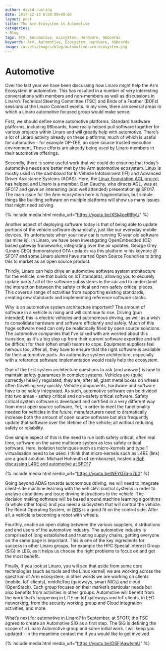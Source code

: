 ```yaml
---
author: david.rusling
date: 2017-12-13 8:00:00+00:00
layout: post
title: The Arm Ecosystem in Automotive
categories:
- Blog
tags: Arm, Automotive, Ecosystem, Hardware, 96boards
keywords: Arm, Automotive, Ecosystem, Hardware, 96boards
image: /assets/images/blog/automotive-arm-ecosystem.png
---
```

<div class="col-md-8" markdown="1">

# Automotive

Over the last year we have been discussing how Linaro might help the Arm Ecosystem in automotive. This has resulted in a number of very interesting conversations with members and non-members as well as discussions in Linaro’s Technical Steering Committee (TSC) and Birds of a Feather (BOFs) sessions at the Linaro Connect events. In my view, there are several areas in which a Linaro automotive focused group would make sense.

First, we should define some automotive platforms. Standard hardware platforms, including 96boards, have really helped pull software together for various projects within Linaro and will greatly help with automotive. There’s a lot of Linaro activity already on these platforms, much of which is useful for automotive - for example OP-TEE, an open source trusted execution environment. These efforts are already being used by Linaro members in their automotive offerings.

Secondly, there is some useful work that we could do ensuring that today’s automotive needs are better met by the Arm automotive ecosystem. Linux is mostly used in the dashboard for In Vehicle Infotainment (IFI) and Advanced Driver Assistance Systems (ADAS). Here, the [Linux Foundation AGL project](https://www.automotivelinux.org/) has helped, and Linaro is a member. Dan Cauchy, who directs AGL, was at SFO17 and gave an interesting (and well attended) presentation @ SFO17. The main issue for the Arm ecosystem here is fragmentation, but simple things like building software on multiple platforms will show us many issues that might need solving.

</div>
<div class="col-md-4">

{% include media.html media_url="https://youtu.be/XSk4oeIRRyU" %}

</div>


<div class="col-md-8" markdown="1">

Another aspect of deploying software today is that of being able to update portions of the vehicle software dynamically, just like our everyday mobile devices. It’s unfortunate when your new car is running 10 year old software (as mine is). In Linaro, we have been investigating OpenEmbedded (OE) based gateway frameworks, integrating over the air updates. George Grey (Linaro CEO) demonstrated OTA updates via this platform in his keynote @ SFO17 and some Linaro alumni have started Open Source Foundries to bring this to market as an open source product.

Thirdly, Linaro can help drive an automotive software system architecture for the vehicle, one that builds on IoT standards, allowing you to securely update parts / all of the software subsystems in the car and to understand the interaction between the safety critical and non-safety critical pieces. This covers a range of activities from supporting existing standards, creating new standards and implementing reference software stacks.

Why is an automotive system architecture important? The amount of software in a vehicle is rising and will continue to rise. Driving (pun intended) this is electric vehicles and autonomous driving, as well as a wish to consolidate hardware and software efficiently and safely. Much of this huge software need can only be realistically filled by open source solutions. The automotive companies that I've talked with are worried about this transition, as it's a big step up from their current software expertise and will be difficult for their (often small) teams to cope. Equipment suppliers feel nervous too, after all, they have to ensure that the right software is available for their automotive parts. An automotive system architecture, especially with a reference software implementation would really help the ecosystem.

One of the first system architecture questions to ask (and answer) is how to maintain safety guarantees in complex systems. Vehicles are (quite correctly) heavily regulated, they are, after all, giant metal boxes on wheels often travelling very quickly. Vehicle components, hardware and software have to be safely integrated. As such, automotive software can be divided into two areas - safety critical and non-safety critical software. Safety critical system software is developed and certified in a very different way from most open source software. Yet, in order to meet the functionality needed for vehicles in the future, manufacturers need to dramatically increase both the amount of open source software but also frequently update that software over the lifetime of the vehicle; all without reducing safety or reliability.

One simple aspect of this is the need to run both safety critical, often real time, software on the same multicore system as less safety critical software. Here, isolation techniques such as micro-kernels and type 1 virtualisation need to be used. I think that micro-kernels such as L4RE (link) are a good solution. Michael Hohmuth of kernkonzept, hosted a [BoF discussing L4RE and automotive at SFO17](https://connect.linaro.org/resources/sfo17/sfo17-416/).


</div>
<div class="col-md-4">

{% include media.html media_url="https://youtu.be/NEYO7q-x7b0" %}

</div>
<div class="col-md-8" markdown="1">

Going beyond ADAS towards autonomous driving, we will need to integrate client-side machine learning with the vehicle’s control systems in order to analyse conditions and issue driving instructions to the vehicle. The decision making software will be based around machine learning algorithms (a whole other topic) and you need a subsystem that will control the vehicle. The Robot Operating System, or [ROS](http://www.ros.org/) is a good fit on the control side. After all, a vehicle is becoming a robot with wheels.

Fourthly, enable an open dialog between the various suppliers, distributions and end users of the automotive industry. The automotive industry is comprised of long established and trusting supply chains, getting everyone on the same page is important. This is one of the key ingredients for success in other Linaro groups, for example the HPC Special Interest Group (SIG) in LEG, as it helps us choose the right problems to focus on and get the most benefit.

Finally, If you look at Linaro, you will see that aside from some core technologies (such as tools and the Linux kernel) we are working across the spectrum of Arm ecosystem; in other words we are working on clients (mobile, IoT clients), middle/fog (gateways, smart NICs) and cloud (OpenStack). Each group focuses on their market’s particular needs but also benefits from activities in other groups. Automotive will benefit from the work that’s happening in LITE on IoT gateways and IoT clients, in LEG networking, from the security working group and Cloud integration activities, and more.

What’s next for automotive in Linaro? In September, at SFO17, the TSC agreed to create an Automotive SIG as a first step. The SIG is defining the scope of a Linaro Automotive group and some initial work. I will keep you updated - in the meantime contact me if you would like to get involved.


</div>

<div class="col-md-4">

{% include media.html media_url="https://youtu.be/DSFjAawIvmU" %}

</div>
